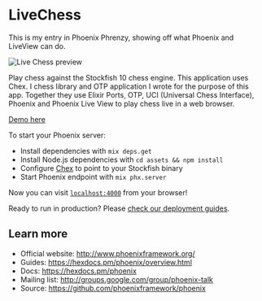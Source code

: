 # LiveChess

This is my entry in Phoenix Phrenzy, showing off what Phoenix and LiveView can do.

![Live Chess preview](https://media.giphy.com/media/SswzyvdHS6a88BSA72/giphy.gif "Live Chess")

Play chess against the Stockfish 10 chess engine. This application uses Chex. I chess library and OTP application I wrote for the purpose of this app. Together they use Elixir Ports, OTP, UCI (Universal Chess Interface), Phoenix and Phoenix Live View to play chess live in a web browser.

[Demo here](https://chess.alecho.com/)

To start your Phoenix server:

  * Install dependencies with `mix deps.get`
  * Install Node.js dependencies with `cd assets && npm install`
  * Configure [Chex](https://github.com/alecho/chex) to point to your Stockfish binary
  * Start Phoenix endpoint with `mix phx.server`

Now you can visit [`localhost:4000`](http://localhost:4000) from your browser!

Ready to run in production? Please [check our deployment guides](https://hexdocs.pm/phoenix/deployment.html).

## Learn more

  * Official website: http://www.phoenixframework.org/
  * Guides: https://hexdocs.pm/phoenix/overview.html
  * Docs: https://hexdocs.pm/phoenix
  * Mailing list: http://groups.google.com/group/phoenix-talk
  * Source: https://github.com/phoenixframework/phoenix
